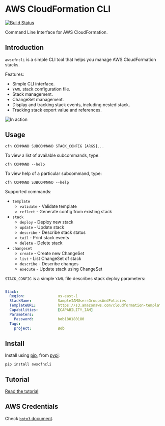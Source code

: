 # AWS CloudFormation CLI

[![Build Status](https://travis-ci.org/Kotaimen/awscfncli.svg?branch=develop)](https://travis-ci.org/Kotaimen/awscfncli)

Command Line Interface for AWS CloudFormation.

## Introduction
`awscfncli` is a simple CLI tool that helps you manage AWS CloudFormation stacks.  

Features:

- Simple CLI interface.
- `YAML` stack configuration file.
- Stack management.
- ChangeSet management.
- Display and tracking stack events, including nested stack.
- Tracking stack export value and references. 

<img alt="In action" src="https://s3.amazonaws.com/stonemason/cdn/dist/awscfncli/changeset-execute-demo-01.gif">

## Usage
    
    cfn COMMAND SUBCOMMAND STACK_CONFIG [ARGS]...

To view a list of available subcommands, type:

    cfn COMMAND --help

To view help of a particular subcommand, type:
    
    cfn COMMAND SUBCOMMAND --help


Supported commands:

  - `template`
    - `validate` - Validate template
    - `reflect` - Generate config from existing stack
  - `stack`
    - `deploy` - Deploy new stack  
    - `update` - Update stack
    - `describe` - Describe stack status
    - `tail` - Print stack events
    - `delete` - Delete stack
  - `changeset`
    - `create` - Create new ChangeSet
    - `list` - List ChangeSet of stack
    - `describe` - Describe changes
    - `execute` - Update stack using ChangeSet

`STACK_CONFIG` is a simple `YAML` file describes stack deploy parameters:

```yaml

Stack:
  Region:               us-east-1
  StackName:            SampleIAMUsersGroupsAndPolicies
  TemplateURL:          https://s3.amazonaws.com/cloudformation-templates-us-east-1/IAM_Users_Groups_and_Policies.template
  Capabilities:         [CAPABILITY_IAM]
  Parameters:
    Password:           bob180180180
  Tags:
    project:            Bob
```

## Install

Install using [pip](https://pip.pypa.io/), from [pypi](https://pypi.python.org/pypi/awscfncli):

    pip install awscfncli

## Tutorial

[Read the tutorial](https://kotaimen.github.io/awscfncli/)

## AWS Credentials

Check [`boto3` document](https://boto3.readthedocs.io/en/latest/guide/quickstart.html#configuration).
